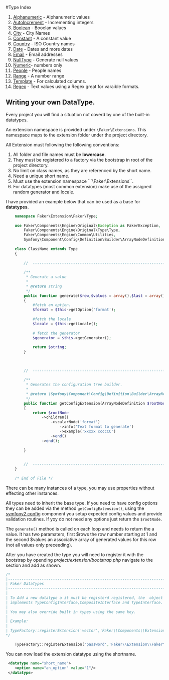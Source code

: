 #Type Index
1. [Alphanumeric](alphanumeric.md) - Alphanumeric values
2. [AutoIncrement](autoincrement.md) - Incrementing integers
3. [Boolean](boolean.md) - Booelan values
4. [City](city.md)  - City Names
5. [Constant](constant.md) - A constant value
6. [Country](country.md) - ISO Country names
7. [Date](date.md)  - Dates and more dates
8. [Email](email.md) - Email addresses     
9. [NullType](null.md) - Generate null values
10. [Numeric](numeric.md)- numbers only
11. [People](people.md) - People names
12. [Range](range.md) - A number range
13. [Template](template.md) - For calculated  columns.
14. [Regex](regex.md) - Text values using a Regex great for varaible formats.

## Writing your own DataType.

Every project you will find a situation not coverd by one of the built-in datatypes. 

An extension namespace is provided under ```\Faker\Extensions```. This namespace maps to the extension folder under the project directory.

All Extension must following the following conventions:

1. All folder and file names must be **lowercase**.
2. They must be registered to a factory via the bootstrap in root of the project directory.
3. No limit on class names, as they are referenced by the short name.
4. Need a unique short name.
5. Must use the extension namespace ```\Faker\Extensions``. 
6. For datatypes (most common extension) make use of the assigned random generator and locale. 

I have provided an example below that can be used as a base for **datatypes**.

```php
    namespace Faker\Extension\Faker\Type;
    
    use Faker\Components\Engine\Original\Exception as FakerException,
        Faker\Components\Engine\Original\Type\Type,
        Faker\Components\Engine\Common\Utilities,
        Symfony\Component\Config\Definition\Builder\ArrayNodeDefinition;
    
    class ClassName extends Type
    {
    
        //  -------------------------------------------------------------------------
    
        /**
         * Generate a value
         * 
         * @return string 
         */
        public function generate($row,$values = array(),$last = array())
        {
            #fetch an option.    
            $format = $this->getOption('format');
            
            #fetch the locale
            $locale = $this->getLocale();
            
            # fetch the generator
            $generator = $this->getGenerator();
            
            return $string;
        }
        
        
       
        //  -------------------------------------------------------------------------
        
        /**
         * Generates the configuration tree builder.
         *
         * @return \Symfony\Component\Config\Definition\Builder\ArrayNodeDefinition 
         */
        public function getConfigExtension(ArrayNodeDefinition $rootNode)
        {
            return $rootNode
                ->children()
                    ->scalarNode('format')
                        ->info('Text format to generate')
                        ->example('xxxxx ccccCC')
                    ->end()
                ->end();
                
        }
        
        
        //  -------------------------------------------------------------------------
    }
    
    /* End of File */
```

There can be many instances of a type, you may use properties without effecting other instances. 

All types need to inherit the base type. If you need to have config options they can be added via the method ```getConfigExtension()```, using the [symfony2 config](https://github.com/symfony/Config) component you setup expected config values and provide validation routines. If yoy do not need any options just return the ```$rootNode```.

The ```generate()``` method is called on each loop and needs to return the a value. It has two paramaters, first $rows the row number starting at 1 and the second $values an associative array of generated values for this row (not all values only preceeding).

After you have created the type you will need to register it with the bootstrap by opending _project/extension/bootstrap.php_  navigate to the section and add as shown. 

```php
/*
|--------------------------------------------------------------------------
| Faker DataTypes
|--------------------------------------------------------------------------
| 
| To Add a new datatype a it must be registerd registered, the  object
| implements TypeConfigInterface,CompositeInterface and TypeInterface.
|
| You may also override built in types using the same key.
|
| Example:
|
| TypeFactory::registerExtension('vector','Faker\\Components\\Extension\\Faker\\Type\\Vector');
*/

    TypeFactory::registerExtension('password','Faker\\Extension\\Faker\\Type\\Password');
```

You can now load the extension datatype using the shortname.

```xml
 <datatype name="short_name">
    <option name="an_option" value="1"/>
 </datatype>
```